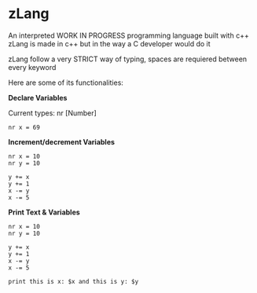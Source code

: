 # zLang
An interpreted WORK IN PROGRESS programming language built with c++
zLang is made in c++ but in the way a C developer would do it

zLang follow a very STRICT way of typing, spaces are requiered between every keyword

Here are some of its functionalities:

**Declare Variables**

Current types: nr [Number]

```zLang
nr x = 69
```

**Increment/decrement Variables**

```zLang
nr x = 10
nr y = 10

y += x
y += 1
x -= y
x -= 5
```

**Print Text & Variables**

```zLang
nr x = 10
nr y = 10

y += x
y += 1
x -= y
x -= 5

print this is x: $x and this is y: $y
```
